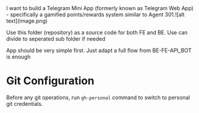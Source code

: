 <goal>
I want to build a Telegram Mini App (formerly known as Telegram Web App) - specifically a gamified points/rewards system similar to Agent 301.![alt text](image.png)

Use this folder (repository) as a source code for both FE and BE. 
Use can divide to seperated sub folder if needed

App should be very simple first. Just adapt a full flow from BE-FE-API_BOT is enough
</goal>

# Git Configuration
Before any git operations, run `gh-personal` command to switch to personal git credentials.